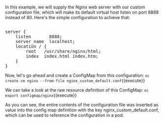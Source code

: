 
In this example, we will supply the Nginx web server with our custom configuration file, which will make its default virtual host listen on port 8888 instead of 80. Here's the simple configuration to achieve that:


<pre class="file" data-filename="nginx_custom_default.conf" data-target="replace">

server {
    listen       8888;
    server_name  localhost;
    location / {
        root   /usr/share/nginx/html;
        index  index.html index.htm;
    }
}
</pre>

Now, let's go ahead and create a ConfigMap from this configuration:
`oc create cm nginx --from-file nginx_custom_default.conf`{{execute}}

We can take a look at the raw resource definition of this ConfigMap:
`oc export configmap/nginx`{{execute}}

As you can see, the entire contents of the configuration file was inserted as value into the config map definition with the key nginx_custom_default.conf, which can be used to reference the configuration in a pod.